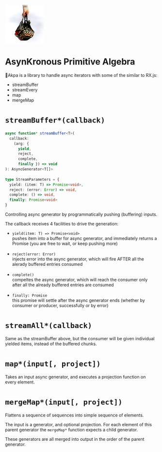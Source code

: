 ![md(()=>{/*](akpa-icon-128.png)

# AsynKronous Primitive Algebra

&#128092;Akpa is a library to handle async iterators with some of the similar to RX.js:
  * streamBuffer
  * streamEvery
  * map
  * mergeMap

# `streamBuffer*(callback)`

```ts
async function* streamBuffer<T>(
  callback:
    (arg: {
      yield,
      reject,
      complete,
      finally }) => void
): AsyncGenerator<T[]>

type StreamParameters = {
  yield: (item: T) => Promise<void>,
  reject: (error: Error) => void,
  complete: () => void,
  finally: Promise<void>
}
```

Controlling async generator by programmatically pushing (buffering) inputs.

The callback receives 4 facilities to drive the generation:

* `yield(item: T) => Promise<void>` <br>
  pushes item into a buffer for async generator, and immediately returns a Promise
  (you are free to wait, or keep pushing more) <br>&nbsp;
* `reject(error: Error)` <br>
  injects error into the async generator, which will fire AFTER
  all the alerady buffered entries consumed <br>&nbsp;
* `complete()` <br>
  compeltes the async generator, which will reach the consumer
  only after all the already buffered entries are consumed <br>&nbsp;
* `finally: Promise` <br>
  this promise will settle after the async generator ends
  (whether by consumer or producer, successfully or by error)


# `streamAll*(callback)`

Same as the streamBuffer above, but the consumer will be given individual yielded items,
instead of the buffered chunks.

# `map*(input[, project])`

Takes an input async generator, and executes a projection function on every element.

# `mergeMap*(input[, project])`

Flattens a sequence of sequences into simple sequence of elements.

The input is a generator, and optional projection. For each element of this parent generator
the `mergeMap*` function expects a child generator.

These generators are all merged into output in the order of the parent generator.

<!-- */})]// -->